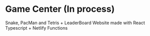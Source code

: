 # Game Center (In process)
Snake, PacMan and Tetris + LeaderBoard Website made with React Typescript + Netlify Functions
